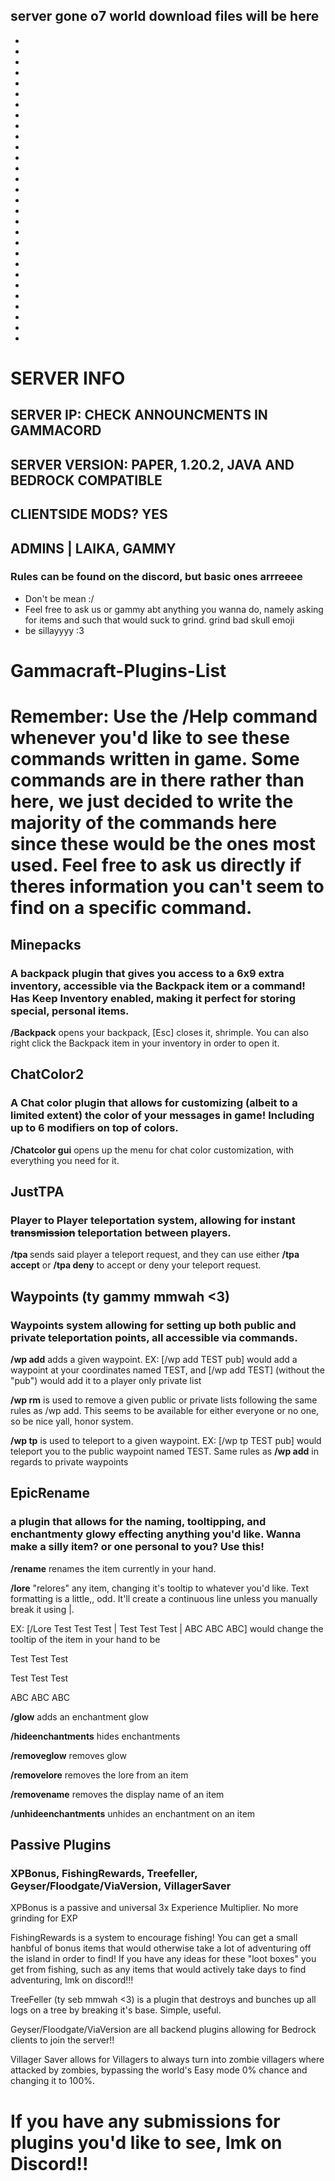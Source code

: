 server gone o7
world download files will be here
-
-
-
-
-
-
-
-
-
-
-
-
-
-
-
-
-
-
-
-
-
-
-
-
-
-
-
-
-
-
# SERVER INFO
## SERVER IP: CHECK ANNOUNCMENTS IN GAMMACORD

## SERVER VERSION: PAPER, 1.20.2, JAVA AND BEDROCK COMPATIBLE

## CLIENTSIDE MODS? YES

## ADMINS | LAIKA, GAMMY

### Rules can be found on the discord, but basic ones arrreeee
- Don't be mean :/
- Feel free to ask us or gammy abt anything you wanna do, namely asking for items and such that would suck to grind. grind bad skull emoji
- be sillayyyy :3

# Gammacraft-Plugins-List

# Remember: Use the **/Help** command whenever you'd like to see these commands written in game. Some commands are in there rather than here, we just decided to write the majority of the commands here since these would be the ones most used. Feel free to ask us directly if theres information you can't seem to find on a specific command.

## Minepacks
### A backpack plugin that gives you access to a 6x9 extra inventory, accessible via the Backpack item or a command! Has Keep Inventory enabled, making it perfect for storing special, personal items.
**/Backpack** opens your backpack, [Esc] closes it, shrimple. You can also right click the Backpack item in your inventory in order to open it.

## ChatColor2
### A Chat color plugin that allows for customizing (albeit to a limited extent) the color of your messages in game! Including up to 6 modifiers on top of colors.
**/Chatcolor gui** opens up the menu for chat color customization, with everything you need for it.

## JustTPA
### Player to Player teleportation system, allowing for instant ~~transmission~~ teleportation between players.
**/tpa <player name>** sends said player a teleport request, and they can use either **/tpa accept** or **/tpa deny** to accept or deny your teleport request.

## Waypoints (ty gammy mmwah <3)
### Waypoints system allowing for setting up both public and private teleportation points, all accessible via commands.
**/wp add** adds a given waypoint. EX: [/wp add TEST pub] would add a waypoint at your coordinates named TEST, and [/wp add TEST] (without the "pub") would add it to a player only private list

**/wp rm** is used to remove a given public or private lists following the same rules as /wp add. This seems to be available for either everyone or no one, so be nice yall, honor system.

**/wp tp** is used to teleport to a given waypoint. EX: [/wp tp TEST pub] would teleport you to the public waypoint named TEST. Same rules as **/wp add** in regards to private waypoints

## EpicRename
### a plugin that allows for the naming, tooltipping, and enchantmenty glowy effecting anything you'd like. Wanna make a silly item? or one personal to you? Use this!
**/rename** renames the item currently in your hand.

**/lore** "relores" any item, changing it's tooltip to whatever you'd like. Text formatting is a little,, odd. It'll create a continuous line unless you manually break it using |.

EX: [/Lore Test Test Test | Test Test Test | ABC ABC ABC] would change the tooltip of the item in your hand to be

Test Test Test

Test Test Test

ABC ABC ABC

**/glow** adds an enchantment glow

**/hideenchantments** hides enchantments

**/removeglow** removes glow

**/removelore** removes the lore from an item

**/removename** removes the display name of an item

**/unhideenchantments** unhides an enchantment on an item


## Passive Plugins
### XPBonus, FishingRewards, Treefeller, Geyser/Floodgate/ViaVersion, VillagerSaver
XPBonus is a passive and universal 3x Experience Multiplier. No more grinding for EXP

FishingRewards is a system to encourage fishing! You can get a small hanbful of bonus items that would otherwise take a lot of adventuring off the island in order to find! If you have any ideas for these "loot boxes" you get from fishing, such as any items that would actively take days to find adventuring, lmk on discord!!!

TreeFeller (ty seb mmwah <3) is a plugin that destroys and bunches up all logs on a tree by breaking it's base. Simple, useful.

Geyser/Floodgate/ViaVersion are all backend plugins allowing for Bedrock clients to join the server!!

Villager Saver allows for Villagers to always turn into zombie villagers where attacked by zombies, bypassing the world's Easy mode 0% chance and changing it to 100%.

# If you have any submissions for plugins you'd like to see, lmk on Discord!!
